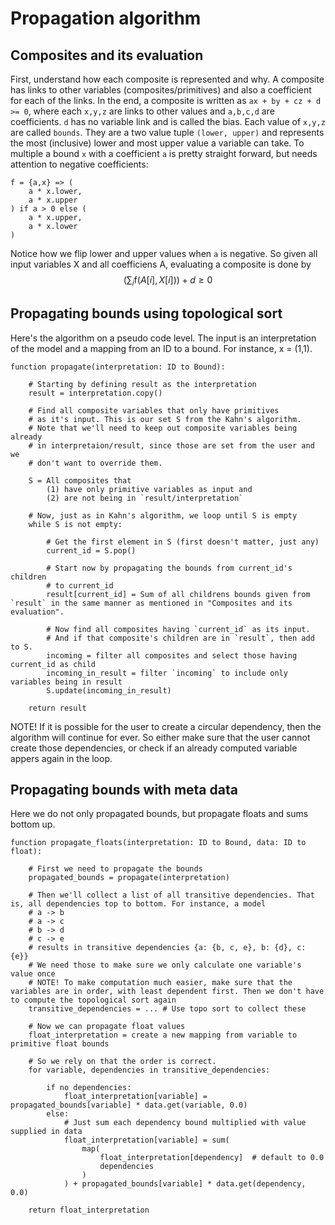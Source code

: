 # Propagation algorithm

## Composites and its evaluation
First, understand how each composite is represented and why. A composite has links to other variables (composites/primitives) and also a coefficient for each of the links. In the end, a composite is written as `ax + by + cz + d >= 0`, where each `x,y,z` are links to other values and `a,b,c,d` are coefficients. `d` has no variable link and is called the bias. Each value of `x,y,z` are called `bounds`. They are a two value tuple `(lower, upper)` and represents the most (inclusive) lower and most upper value a variable can take. To multiple a bound `x` with a coefficient `a` is pretty straight forward, but needs attention to negative coefficients:
```
f = {a,x} => (
    a * x.lower,
    a * x.upper
) if a > 0 else (
    a * x.upper,
    a * x.lower
)
```
Notice how we flip lower and upper values when `a` is negative. So given all input variables X and all coefficiens A, evaluating a composite is done by
$$
    ( \sum_i \text{f}(A[i], X[i]) ) + d \geq 0
$$

## Propagating bounds using topological sort

Here's the algorithm on a pseudo code level. The input is an interpretation of the model and a mapping from an ID to a bound. For instance, x = (1,1).
```
function propagate(interpretation: ID to Bound):

    # Starting by defining result as the interpretation
    result = interpretation.copy()

    # Find all composite variables that only have primitives
    # as it's input. This is our set S from the Kahn's algorithm.
    # Note that we'll need to keep out composite variables being already
    # in interpretaion/result, since those are set from the user and we
    # don't want to override them.
    
    S = All composites that 
        (1) have only primitive variables as input and
        (2) are not being in `result/interpretation`

    # Now, just as in Kahn's algorithm, we loop until S is empty
    while S is not empty:

        # Get the first element in S (first doesn't matter, just any)
        current_id = S.pop()

        # Start now by propagating the bounds from current_id's children
        # to current_id
        result[current_id] = Sum of all childrens bounds given from `result` in the same manner as mentioned in "Composites and its evaluation".

        # Now find all composites having `current_id` as its input.
        # And if that composite's children are in `result`, then add to S.
        incoming = filter all composites and select those having current_id as child
        incoming_in_result = filter `incoming` to include only variables being in result
        S.update(incoming_in_result)

    return result
```
NOTE! If it is possible for the user to create a circular dependency, then the algorithm will continue for ever. So either make sure that the user cannot create those dependencies, or check if an already computed variable appers again in the loop.

## Propagating bounds with meta data
Here we do not only propagated bounds, but propagate floats and sums bottom up.
```
function propagate_floats(interpretation: ID to Bound, data: ID to float):

    # First we need to propagate the bounds
    propagated_bounds = propagate(interpretation)

    # Then we'll collect a list of all transitive dependencies. That is, all dependencies top to bottom. For instance, a model 
    # a -> b
    # a -> c
    # b -> d
    # c -> e
    # results in transitive dependencies {a: {b, c, e}, b: {d}, c: {e}}
    # We need those to make sure we only calculate one variable's value once
    # NOTE! To make computation much easier, make sure that the variables are in order, with least dependent first. Then we don't have to compute the topological sort again
    transitive_dependencies = ... # Use topo sort to collect these

    # Now we can propagate float values
    float_interpretation = create a new mapping from variable to primitive float bounds

    # So we rely on that the order is correct.
    for variable, dependencies in transitive_dependencies:

        if no dependencies:
            float_interpretation[variable] = propagated_bounds[variable] * data.get(variable, 0.0)
        else:
            # Just sum each dependency bound multiplied with value supplied in data
            float_interpretation[variable] = sum(
                map(
                    float_interpretation[dependency]  # default to 0.0
                    dependencies
                )
            ) + propagated_bounds[variable] * data.get(dependency, 0.0)
    
    return float_interpretation

```
